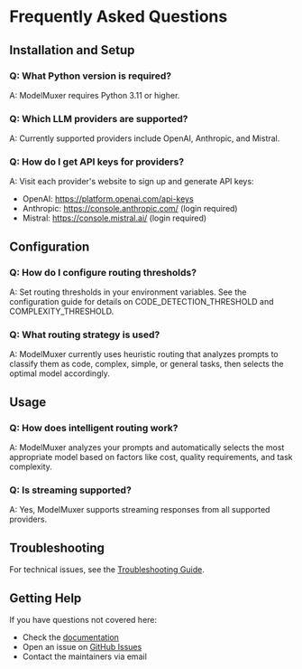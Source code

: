 # Frequently Asked Questions

## Installation and Setup

### Q: What Python version is required?

A: ModelMuxer requires Python 3.11 or higher.

### Q: Which LLM providers are supported?

A: Currently supported providers include OpenAI, Anthropic, and Mistral.

### Q: How do I get API keys for providers?

A: Visit each provider's website to sign up and generate API keys:

- OpenAI: https://platform.openai.com/api-keys
- Anthropic: https://console.anthropic.com/ (login required)
- Mistral: https://console.mistral.ai/ (login required)

## Configuration

### Q: How do I configure routing thresholds?

A: Set routing thresholds in your environment variables. See the configuration guide for details on CODE_DETECTION_THRESHOLD and COMPLEXITY_THRESHOLD.

### Q: What routing strategy is used?

A: ModelMuxer currently uses heuristic routing that analyzes prompts to classify them as code, complex, simple, or general tasks, then selects the optimal model accordingly.

## Usage

### Q: How does intelligent routing work?

A: ModelMuxer analyzes your prompts and automatically selects the most appropriate model based on factors like cost, quality requirements, and task complexity.

### Q: Is streaming supported?

A: Yes, ModelMuxer supports streaming responses from all supported providers.

## Troubleshooting

For technical issues, see the [Troubleshooting Guide](troubleshooting.md).

## Getting Help

If you have questions not covered here:

- Check the [documentation](../README.md)
- Open an issue on [GitHub Issues](https://github.com/iamapsrajput/ModelMuxer/issues)
- Contact the maintainers via email
